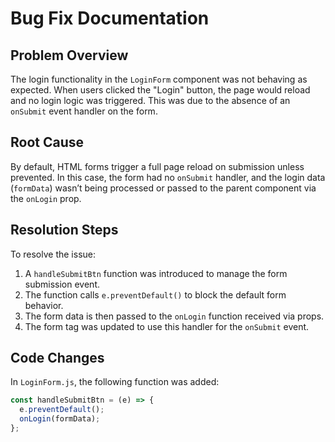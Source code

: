 # Bug Fix Documentation

## Problem Overview  
The login functionality in the `LoginForm` component was not behaving as expected. When users clicked the "Login" button, the page would reload and no login logic was triggered. This was due to the absence of an `onSubmit` event handler on the form.

## Root Cause  
By default, HTML forms trigger a full page reload on submission unless prevented. In this case, the form had no `onSubmit` handler, and the login data (`formData`) wasn’t being processed or passed to the parent component via the `onLogin` prop.

## Resolution Steps  
To resolve the issue:
1. A `handleSubmitBtn` function was introduced to manage the form submission event.
2. The function calls `e.preventDefault()` to block the default form behavior.
3. The form data is then passed to the `onLogin` function received via props.
4. The form tag was updated to use this handler for the `onSubmit` event.

## Code Changes  
In `LoginForm.js`, the following function was added:

```javascript
const handleSubmitBtn = (e) => {
  e.preventDefault();
  onLogin(formData);
};
